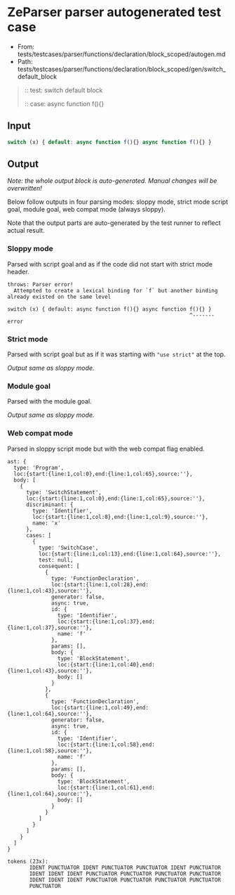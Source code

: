 # ZeParser parser autogenerated test case

- From: tests/testcases/parser/functions/declaration/block_scoped/autogen.md
- Path: tests/testcases/parser/functions/declaration/block_scoped/gen/switch_default_block

> :: test: switch default block
>
> :: case: async function f(){}

## Input


`````js
switch (x) { default: async function f(){} async function f(){} }
`````

## Output

_Note: the whole output block is auto-generated. Manual changes will be overwritten!_

Below follow outputs in four parsing modes: sloppy mode, strict mode script goal, module goal, web compat mode (always sloppy).

Note that the output parts are auto-generated by the test runner to reflect actual result.

### Sloppy mode

Parsed with script goal and as if the code did not start with strict mode header.

`````
throws: Parser error!
  Attempted to create a lexical binding for `f` but another binding already existed on the same level

switch (x) { default: async function f(){} async function f(){} }
                                                          ^------- error
`````

### Strict mode

Parsed with script goal but as if it was starting with `"use strict"` at the top.

_Output same as sloppy mode._

### Module goal

Parsed with the module goal.

_Output same as sloppy mode._

### Web compat mode

Parsed in sloppy script mode but with the web compat flag enabled.

`````
ast: {
  type: 'Program',
  loc:{start:{line:1,col:0},end:{line:1,col:65},source:''},
  body: [
    {
      type: 'SwitchStatement',
      loc:{start:{line:1,col:0},end:{line:1,col:65},source:''},
      discriminant: {
        type: 'Identifier',
        loc:{start:{line:1,col:8},end:{line:1,col:9},source:''},
        name: 'x'
      },
      cases: [
        {
          type: 'SwitchCase',
          loc:{start:{line:1,col:13},end:{line:1,col:64},source:''},
          test: null,
          consequent: [
            {
              type: 'FunctionDeclaration',
              loc:{start:{line:1,col:28},end:{line:1,col:43},source:''},
              generator: false,
              async: true,
              id: {
                type: 'Identifier',
                loc:{start:{line:1,col:37},end:{line:1,col:37},source:''},
                name: 'f'
              },
              params: [],
              body: {
                type: 'BlockStatement',
                loc:{start:{line:1,col:40},end:{line:1,col:43},source:''},
                body: []
              }
            },
            {
              type: 'FunctionDeclaration',
              loc:{start:{line:1,col:49},end:{line:1,col:64},source:''},
              generator: false,
              async: true,
              id: {
                type: 'Identifier',
                loc:{start:{line:1,col:58},end:{line:1,col:58},source:''},
                name: 'f'
              },
              params: [],
              body: {
                type: 'BlockStatement',
                loc:{start:{line:1,col:61},end:{line:1,col:64},source:''},
                body: []
              }
            }
          ]
        }
      ]
    }
  ]
}

tokens (23x):
       IDENT PUNCTUATOR IDENT PUNCTUATOR PUNCTUATOR IDENT PUNCTUATOR
       IDENT IDENT IDENT PUNCTUATOR PUNCTUATOR PUNCTUATOR PUNCTUATOR
       IDENT IDENT IDENT PUNCTUATOR PUNCTUATOR PUNCTUATOR PUNCTUATOR
       PUNCTUATOR
`````

